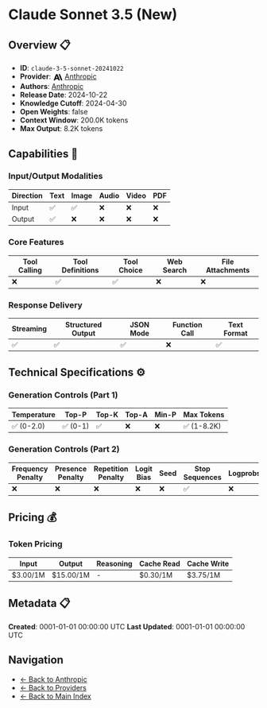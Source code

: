 # Claude Sonnet 3.5 (New)

## Overview 📋

- **ID**: `claude-3-5-sonnet-20241022`
- **Provider**: <img src="../logo.svg" alt="" width="20" height="20" style="vertical-align: middle"> [Anthropic](../README.md)
- **Authors**: [Anthropic](../../../authors/anthropic/README.md)
- **Release Date**: 2024-10-22
- **Knowledge Cutoff**: 2024-04-30
- **Open Weights**: false
- **Context Window**: 200.0K tokens
- **Max Output**: 8.2K tokens

## Capabilities 🎯

### Input/Output Modalities

| Direction | Text | Image | Audio | Video | PDF |
|-----------|------|-------|-------|-------|-----|
| Input     | ✅   | ✅   | ❌   | ❌   | ❌   |
| Output    | ✅   | ❌   | ❌   | ❌   | ❌   |

### Core Features

| Tool Calling | Tool Definitions | Tool Choice | Web Search | File Attachments |
|--------------|------------------|-------------|------------|------------------|
| ❌           | ✅               | ✅          | ❌         | ❌               |

### Response Delivery

| Streaming | Structured Output | JSON Mode | Function Call | Text Format |
|-----------|-------------------|-----------|---------------|--------------|
| ✅        | ✅                | ✅        | ❌            | ✅           |

## Technical Specifications ⚙️

### Generation Controls (Part 1)

| Temperature | Top-P | Top-K | Top-A | Min-P | Max Tokens |
|-------------|-------|-------|-------|-------|------------|
| ✅ (0-2.0)  | ✅ (0-1) | ✅        | ❌        | ❌        | ✅ (1-8.2K) |

### Generation Controls (Part 2)

| Frequency Penalty | Presence Penalty | Repetition Penalty | Logit Bias | Seed | Stop Sequences | Logprobs |
|-------------------|------------------|--------------------|------------|------|----------------|----------|
| ❌                | ❌               | ❌                 | ❌         | ❌   | ✅             | ❌        |

## Pricing 💰

### Token Pricing

| Input | Output | Reasoning | Cache Read | Cache Write |
|-------|--------|-----------|------------|-------------|
| $3.00/1M | $15.00/1M | - | $0.30/1M | $3.75/1M |

## Metadata 📋

**Created**: 0001-01-01 00:00:00 UTC
**Last Updated**: 0001-01-01 00:00:00 UTC

## Navigation

- [← Back to Anthropic](../README.md)
- [← Back to Providers](../../README.md)
- [← Back to Main Index](../../../README.md)
